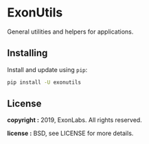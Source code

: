 # ExonUtils #

General utilities and helpers for applications.


## Installing ##

Install and update using `pip`:

```bash
pip install -U exonutils
```

## License ##

**copyright :**  2019, ExonLabs. All rights reserved.

**license :**  BSD, see LICENSE for more details.
